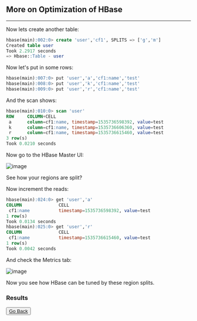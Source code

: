 ## More on Optimization of HBase


----

Now lets create another table:

```sql
hbase(main):002:0> create 'user','cf1', SPLITS => ['g','m']
Created table user
Took 2.2917 seconds
=> Hbase::Table - user
```

Now let's put in some rows:

```sql
hbase(main):007:0> put 'user','a','cf1:name','test'
hbase(main):008:0> put 'user','k','cf1:name','test'
hbase(main):009:0> put 'user','r','cf1:name','test'
```

And the scan shows:

```sql
hbase(main):010:0> scan 'user'
ROW     COLUMN+CELL
 a      column=cf1:name, timestamp=1535736598392, value=test
 k      column=cf1:name, timestamp=1535736606360, value=test
 r      column=cf1:name, timestamp=1535736615460, value=test
3 row(s)
Took 0.0210 seconds
```

Now go to the HBase Master UI:

![image](https://user-images.githubusercontent.com/558905/44928794-f8d6f680-ad26-11e8-9d4d-039960e10e42.png)

See how your regions are split?

Now increment the reads:

```sql
hbase(main):024:0> get 'user','a'
COLUMN              CELL
 cf1:name           timestamp=1535736598392, value=test
1 row(s)
Took 0.0134 seconds
hbase(main):025:0> get 'user','r'
COLUMN              CELL
 cf1:name           timestamp=1535736615460, value=test
1 row(s)
Took 0.0042 seconds
```

And check the Metrics tab:

![image](https://user-images.githubusercontent.com/558905/44929318-ab5b8900-ad28-11e8-838a-a3d44f279f0b.png)

Now you see how HBase can be tuned by these region splits.

### Results


<button type="button"><a href="https://virtuant.github.io/hadoop-overview-spark-hwx/">Go Back</a></button>
<br>
<br>